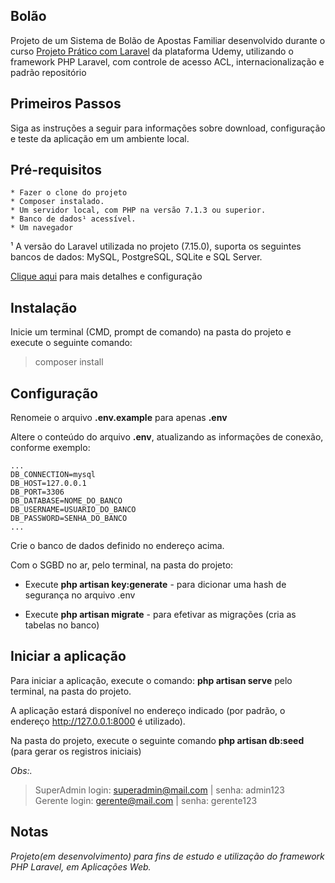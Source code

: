 

## Bolão

Projeto de um Sistema de Bolão de Apostas Familiar desenvolvido durante o curso
<a href="https://www.udemy.com/course/projeto-pratico-com-laravel/">Projeto Prático com Laravel</a> da plataforma Udemy,
utilizando o framework PHP Laravel, com controle de acesso ACL, internacionalização e padrão repositório

## Primeiros Passos

Siga as instruções a seguir para informações sobre download, configuração e teste da aplicação em um ambiente local.

## Pré-requisitos

    * Fazer o clone do projeto
    * Composer instalado.
    * Um servidor local, com PHP na versão 7.1.3 ou superior.
    * Banco de dados¹ acessível.
    * Um navegador 

¹ A versão do Laravel utilizada no projeto (7.15.0), suporta os seguintes bancos de dados: MySQL, PostgreSQL, SQLite e SQL Server.

[Clique aqui](https://laravel.com/docs/7.x/database) para mais detalhes e configuração


## Instalação

Inicie um terminal (CMD, prompt de comando) na pasta do projeto e execute o seguinte comando:
> composer install


## Configuração

Renomeie o arquivo **.env.example** para apenas **.env**

Altere o conteúdo do arquivo **.env**, atualizando as informações de conexão, conforme exemplo:

    ...
    DB_CONNECTION=mysql
    DB_HOST=127.0.0.1
    DB_PORT=3306
    DB_DATABASE=NOME_DO_BANCO
    DB_USERNAME=USUARIO_DO_BANCO
    DB_PASSWORD=SENHA_DO_BANCO
    ...

Crie o banco de dados definido no endereço acima.

Com o SGBD no ar, pelo terminal, na pasta do projeto:

- Execute **php artisan key:generate** - para dicionar uma hash de segurança no arquivo .env

- Execute **php artisan migrate** - para efetivar as migrações (cria as tabelas no banco)
    
## Iniciar a aplicação

Para iniciar a aplicação, execute o comando: **php artisan serve** pelo terminal, na pasta do projeto.

A aplicação estará disponível no endereço indicado (por padrão, o endereço http://127.0.0.1:8000 é utilizado).

Na pasta do projeto, execute o seguinte comando **php artisan db:seed** (para gerar os registros iniciais)

*Obs:.* 
> SuperAdmin login: superadmin@mail.com | senha: admin123 <br>
> Gerente    login: gerente@mail.com | senha: gerente123

## Notas

*Projeto(em desenvolvimento) para fins de estudo e utilização do framework PHP Laravel, em Aplicações Web.*
